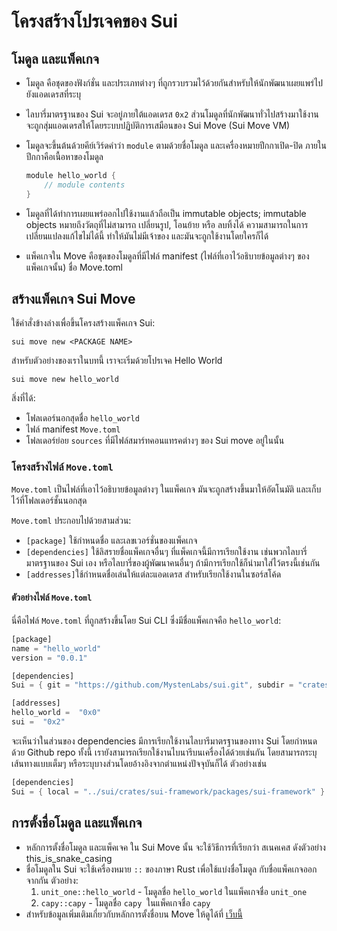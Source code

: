 # โครงสร้างโปรเจคของ Sui

## โมดูล และแพ็คเกจ

- โมดูล คือชุดของฟังก์ชั่น และประเภทต่างๆ ที่ถูกรวบรวมไว้ด้วยกันสำหรับให้นักพัฒนาเผยแพร่ไปยังแอดเดรสที่ระบุ
- ไลบารี่มาตรฐานของ Sui จะอยู่ภายใต้แอดเดรส `0x2` ส่วนโมดูลที่นักพัฒนาทั่วไปสร้างมาใช้งานจะถูกสุ่มแอดเดรสให้โดยระบบปฏิบัติการเสมือนของ Sui Move (Sui Move VM)
- โมดูลจะขึ้นต้นด้วยคีย์เวิร์ดคำว่า `module` ตามด้วยชื่อโมดูล และเครื่องหมายปีกกาเปิด-ปิด ภายในปีกกาคือเนื้อหาของโมดูล

    ```rust
    module hello_world {
        // module contents
    }
    ```

- โมดูลที่ได้ทำการเผยแพร่ออกไปใช้งานแล้วถือเป็น immutable objects; immutable objects หมายถึงวัตถุที่ไม่สามารถ เปลี่ยนรูป, โอนย้าย หรือ ลบทิ้งได้ ความสามารถในการเปลี่ยนแปลงแก้ไขไม่ได้นี้ ทำให้มันไม่มีเจ้าของ และมันจะถูกใช้งานโดยใครก็ได้
- แพ็คเกจใน Move คือชุดของโมดูลที่มีไฟล์ manifest (ไฟล์ที่เอาไว้อธิบายข้อมูลต่างๆ ของแพ็คเกจนั้น) ชื่อ Move.toml


## สร้างแพ็คเกจ Sui Move

ใช้คำสั่งข้างล่างเพื่อขึ้นโครงสร้างแพ็คเกจ Sui:

`sui move new <PACKAGE NAME>`

สำหรับตัวอย่างของเราในบทนี้ เราจะเริ่มด้วยโปรเจค Hello World

`sui move new hello_world`

สิ่งที่ได้:

- โฟลเดอร์นอกสุดชื่อ `hello_world`
- ไฟล์ manifest `Move.toml`
- โฟลเดอร์ย่อย `sources` ที่มีไฟล์สมาร์ทคอนแทรคต่างๆ ของ Sui move อยู่ในนั้น


### โครงสร้างไฟล์ `Move.toml`

`Move.toml` เป็นไฟล์ที่เอาไว้อธิบายข้อมูลต่างๆ ในแพ็คเกจ มันจะถูกสร้างขึ้นมาให้อัตโนมัติ และเก็บไว้ที่โฟลเดอร์ชั้นนอกสุด

`Move.toml` ประกอบไปด้วยสามส่วน:

- `[package]` ใช้กำหนดชื่อ และเลขเวอร์ชั่นของแพ็คเกจ
- `[dependencies]` ใช้ลิสรายชื่อแพ็คเกจอื่นๆ ที่แพ็คเกจนี้มีการเรียกใช้งาน เช่นพวกไลบารี่มาตรฐานของ Sui เอง หรือไลบารี่ของผู้พัฒนาคนอื่นๆ ถ้ามีการเรียกใช้ก็นำมาใส่ไว้ตรงนี้เช่นกัน
- `[addresses]`ใช้กำหนดชื่อเล่นให้แต่ละแอดเดรส สำหรับเรียกใช้งานในซอร์สโค้ด

#### ตัวอย่างไฟล์ `Move.toml`

นี่คือไฟล์ `Move.toml` ที่ถูกสร้างขึ้นโดย Sui CLI ซึ่งมีชื่อแพ็คเกจคือ `hello_world`:


```rust
[package]
name = "hello_world"
version = "0.0.1"

[dependencies]
Sui = { git = "https://github.com/MystenLabs/sui.git", subdir = "crates/sui-framework/packages/sui-framework", rev = "devnet" }

[addresses]
hello_world =  "0x0"
sui =  "0x2"
```

จะเห็นว่าในส่วนของ dependencies มีการเรียกใช้งานไลบารีมาตรฐานของทาง Sui โดยกำหนดด้วย Github repo ทั้งนี้ เรายังสามารถเรียกใช้งานไบนารีบนเครื่องได้ด้วยเช่นกัน โดยสามารถระบุเส้นทางแบบเต็มๆ หรือระบุบางส่วนโดยอ้างอิงจากตำแหน่งปัจจุบันก็ได้ ตัวอย่างเช่น

```rust
[dependencies]
Sui = { local = "../sui/crates/sui-framework/packages/sui-framework" } 
```

## การตั้งชื่อโมดูล และแพ็คเกจ

- หลักการตั้งชื่อโมดูล และแพ็คเจค ใน Sui Move นั้น จะใช้วิธีการที่เรียกว่า สเนคเคส ดังตัวอย่าง this_is_snake_casing
- ชื่อโมดูลใน Sui จะใช้เครื่องหมาย `::` ของภาษา Rust เพื่อใช้แบ่งชื่อโมดูล กับชื่อแพ็คเกจออกจากกัน ตัวอย่าง:
    1. `unit_one::hello_world` - โมดูลชื่อ `hello_world` ในแพ็คเกจชื่อ `unit_one`
    2. `capy::capy` - โมดูลชื่อ `capy`  ในแพ็คเกจชื่อ `capy`
- สำหรับข้อมูลเพิ่มเติมเกี่ยวกับหลักการตั้งชื่อบน Move ให้ดูได้ที่ [เว็บนี้](https://move-language.github.io/move/coding-conventions.html#naming)
